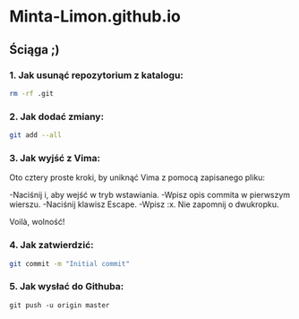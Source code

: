 # Minta-Limon.github.io

## Ściąga ;)

### 1. Jak usunąć repozytorium z katalogu:
```sh
rm -rf .git
```
### 2. Jak dodać zmiany:
```sh
git add --all
```
### 3. Jak wyjść z Vima:

Oto cztery proste kroki, by uniknąć Vima z pomocą zapisanego pliku:

-Naciśnij i, aby wejść w tryb wstawiania.
-Wpisz opis commita w pierwszym wierszu.
-Naciśnij klawisz Escape.
-Wpisz :x. Nie zapomnij o dwukropku.

Voilà, wolność! 

### 4. Jak zatwierdzić:
```sh
git commit -m "Initial commit"
```
### 5. Jak wysłać do Githuba:
```
git push -u origin master
```
